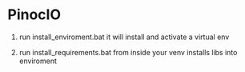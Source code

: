 # PinocIO

1. run install_enviroment.bat
it will install and activate a virtual env

2. run install_requirements.bat from inside your venv
installs libs into enviroment